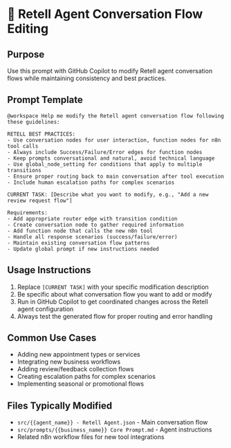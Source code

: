 # 🤖 Retell Agent Conversation Flow Editing

## Purpose
Use this prompt with GitHub Copilot to modify Retell agent conversation flows while maintaining consistency and best practices.

## Prompt Template

```
@workspace Help me modify the Retell agent conversation flow following these guidelines:

RETELL BEST PRACTICES:
- Use conversation nodes for user interaction, function nodes for n8n tool calls
- Always include Success/Failure/Error edges for function nodes
- Keep prompts conversational and natural, avoid technical language
- Use global_node_setting for conditions that apply to multiple transitions
- Ensure proper routing back to main conversation after tool execution
- Include human escalation paths for complex scenarios

CURRENT TASK: [Describe what you want to modify, e.g., "Add a new review request flow"]

Requirements:
- Add appropriate router edge with transition condition
- Create conversation node to gather required information  
- Add function node that calls the new n8n tool
- Handle all response scenarios (success/failure/error)
- Maintain existing conversation flow patterns
- Update global prompt if new instructions needed
```

## Usage Instructions

1. Replace `[CURRENT TASK]` with your specific modification description
2. Be specific about what conversation flow you want to add or modify
3. Run in GitHub Copilot to get coordinated changes across the Retell agent configuration
4. Always test the generated flow for proper routing and error handling

## Common Use Cases

- Adding new appointment types or services
- Integrating new business workflows 
- Adding review/feedback collection flows
- Creating escalation paths for complex scenarios
- Implementing seasonal or promotional flows

## Files Typically Modified

- `src/{{agent_name}} - Retell Agent.json` - Main conversation flow
- `src/prompts/{{business_name}} Core Prompt.md` - Agent instructions
- Related n8n workflow files for new tool integrations